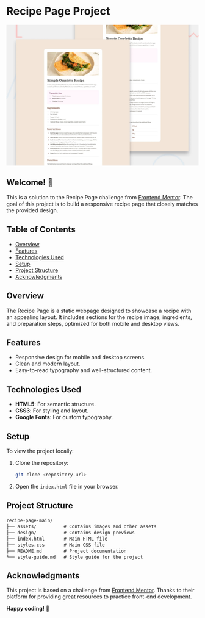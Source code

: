 # Recipe Page Project

![Design preview for the Recipe page coding challenge](./preview.jpg)

## Welcome! 👋

This is a solution to the Recipe Page challenge from [Frontend Mentor](https://www.frontendmentor.io). The goal of this project is to build a responsive recipe page that closely matches the provided design.

## Table of Contents

- [Overview](#overview)
- [Features](#features)
- [Technologies Used](#technologies-used)
- [Setup](#setup)
- [Project Structure](#project-structure)
- [Acknowledgments](#acknowledgments)

## Overview

The Recipe Page is a static webpage designed to showcase a recipe with an appealing layout. It includes sections for the recipe image, ingredients, and preparation steps, optimized for both mobile and desktop views.

## Features

- Responsive design for mobile and desktop screens.
- Clean and modern layout.
- Easy-to-read typography and well-structured content.

## Technologies Used

- **HTML5**: For semantic structure.
- **CSS3**: For styling and layout.
- **Google Fonts**: For custom typography.

## Setup

To view the project locally:

1. Clone the repository:
   ```bash
   git clone <repository-url>
   ```
2. Open the `index.html` file in your browser.

## Project Structure

```
recipe-page-main/
├── assets/          # Contains images and other assets
├── design/          # Contains design previews
├── index.html       # Main HTML file
├── styles.css       # Main CSS file
├── README.md        # Project documentation
└── style-guide.md   # Style guide for the project
```

## Acknowledgments

This project is based on a challenge from [Frontend Mentor](https://www.frontendmentor.io). Thanks to their platform for providing great resources to practice front-end development.

**Happy coding!** 🚀
